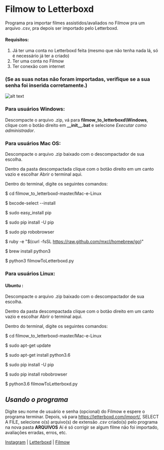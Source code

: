 # Filmow to Letterboxd

Programa pra importar filmes assistidos/avaliados no Filmow pra um arquivo .csv, pra depois ser importado pelo Letterboxd.

#### Requisitos:
1. Já ter uma conta no Letterboxd feita (mesmo que não tenha nada lá, só é necessário já ter a criado)
2. Ter uma conta no Filmow
3. Ter conexão com internet
### (Se as suas notas não foram importadas, verifique se a sua senha foi inserida corretamente.)

![alt text](https://i.imgur.com/k0CHeVU.gif)

### Para usuários Windows:

Descompacte o arquivo .zip, vá para **filmow_to_letterboxd\Windows**, clique com o botão direito em **\_\_init\_\_.bat** e selecione *Executar como administrador*.

### Para usuários Mac OS:

Descompacte o arquivo .zip baixado com o descompactador de sua escolha.

Dentro da pasta descompactada clique com o botão direito em um canto vazio e escolhar Abrir o terminal aqui.

Dentro do terminal, digite os seguintes comandos:

$ cd filmow_to_letterboxd-master/Mac-e-Linux

$ bxcode-select --install

$ sudo easy_install pip

$ sudo pip install -U pip

$ sudo pip robobrowser

$ ruby -e "$(curl -fsSL https://raw.github.com/mxcl/homebrew/go)"

$ brew install python3

$ python3 filmowToLetterboxd.py

### Para usuários Linux:

#### Ubuntu : 
Descompacte o arquivo .zip baixado com o descompactador de sua escolha.

Dentro da pasta descompactada clique com o botão direito em um canto vazio e escolhar Abrir o terminal aqui.

Dentro do terminal, digite os seguintes comandos:

$ cd filmow_to_letterboxd-master/Mac-e-Linux

$ sudo apt-get update

$ sudo apt-get install python3.6

$ sudo pip install -U pip

$ sudo pip install robobrowser

$ python3.6 filmowToLetterboxd.py

## *Usando o programa*

Digite seu nome de usuário e senha (opcional) do Filmow e espere o programa terminar. 
Depois, vá para https://letterboxd.com/import/, SELECT A FILE, selecione o(s) arquivo(s) de extensão *.csv* criado(s) pelo programa
na nova pasta **ARQUIVOS**
Aí é só corrigir se algum filme não foi importado, avaliações erradas, erros, etc.

[Instagram](https://www.instagram.com/rootpath/) | [Letterboxd](https://letterboxd.com/r00t/) | [Filmow](https://filmow.com/usuario/shadazz/)
